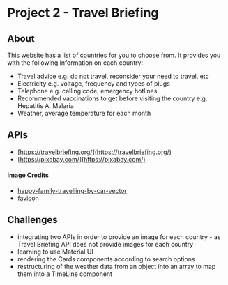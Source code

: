# Project 2 - Travel Briefing

## About

This website has a list of countries for you to choose from. It provides you with the following information on each country:

- Travel advice e.g. do not travel, reconsider your need to travel, etc
- Electricity e.g. voltage, frequency and types of plugs
- Telephone e.g. calling code, emergency hotlines
- Recommended vaccinations to get before visiting the country e.g. Hepatitis A, Malaria
- Weather, average temperature for each month

## APIs

- [https://travelbriefing.org/](https://travelbriefing.org/)
- [https://pixabay.com/](https://pixabay.com/)

#### Image Credits

- [happy-family-travelling-by-car-vector](https://media.istockphoto.com/vectors/happy-family-travelling-by-car-vector-id1280010427?k=20&m=1280010427&s=612x612&w=0&h=TiC_ki6e-3dwMgPw2u-ww9oNCoL9O7nV-rJuTed2p3w=)
- [favicon](https://favicon.io/)

## Challenges

- integrating two APIs in order to provide an image for each country - as Travel Briefing API does not provide images for each country
- learning to use Material UI
- rendering the Cards components according to search options
- restructuring of the weather data from an object into an array to map them into a TimeLine component
